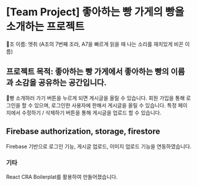 # [Team Project] 좋아하는 빵 가게의 빵을 소개하는 프로젝트

조 이름: 엣취 (A조의 7번째 조라, A7을 빠르게 읽을 때 나는 소리를 재치있게 비꼰 이름)

## 프로젝트 목적: 좋아하는 빵 가게에서 좋아하는 빵의 이름과 소감을 공유하는 공간입니다.

빵 소개하러 가기 버튼을 누르게 되면 게시글을 올릴 수 있습니다.
회원 가입을 통해 로그인을 할 수 있으며, 로그인한 사용자에 한해서 게시글을 올릴 수 있습니다.
특정 페이지에서 수정하기 / 삭제하기 버튼을 통해 게시글을 업로드 할 수 있습니다.

## Firebase authorization, storage, firestore

Firebase 기반으로 로그인 기능, 게시글 업로드, 이미지 업로드 기능을 연동하였습니다.

### 기타

React CRA Boilerplat를 활용하여 만들어졌습니다.
